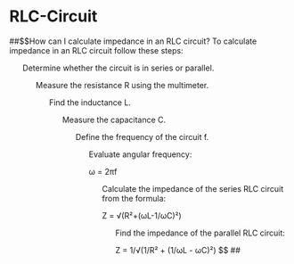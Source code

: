 # RLC-Circuit
##$$How can I calculate impedance in an RLC circuit?
To calculate impedance in an RLC circuit follow these steps:

<ul> Determine whether the circuit is in series or parallel.

<ul> Measure the resistance R using the multimeter.

<ul> Find the inductance L.

<ul> Measure the capacitance C.

<ul> Define the frequency of the circuit f.

<ul> Evaluate angular frequency:

ω = 2πf

<ul> Calculate the impedance of the series RLC circuit from the formula:

Z = √(R²+(ωL-1/ωC)²)

<ul> Find the impedance of the parallel RLC circuit:

Z = 1/√(1/R² + (1/ωL - ωC)²) $$ ##
